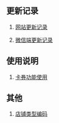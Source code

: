  ## 更新记录

1. [网站更新记录](网站更新.md)

2. [微信端更新记录](wx.md)

## 使用说明

1. [卡券功能使用](卡券功能使用.md)




## 其他

1. [店铺类型编码](店铺类型编码.md)

